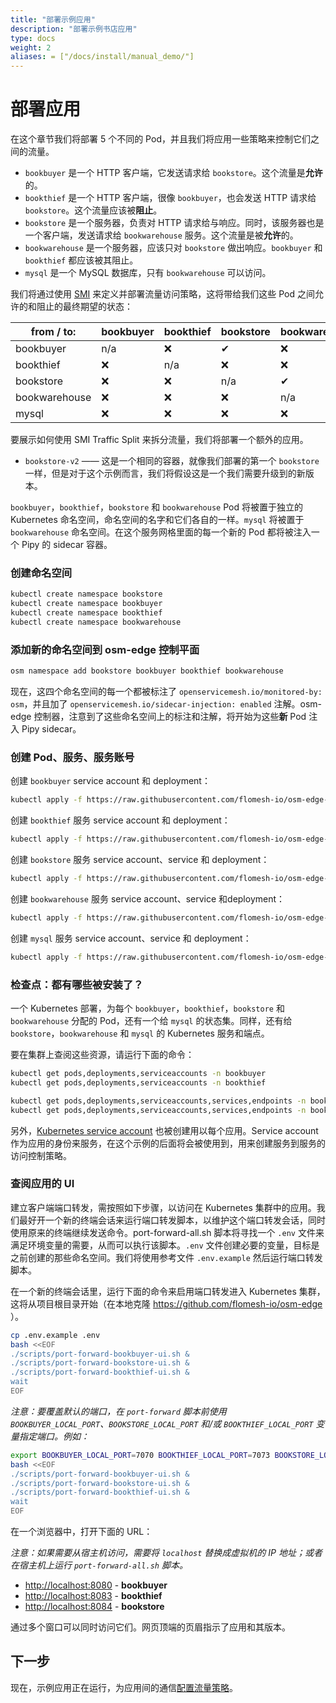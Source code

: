 ```yaml
---
title: "部署示例应用"
description: "部署示例书店应用"
type: docs
weight: 2
aliases: = ["/docs/install/manual_demo/"]
---
```


# 部署应用

在这个章节我们将部署 5 个不同的 Pod，并且我们将应用一些策略来控制它们之间的流量。

- `bookbuyer` 是一个 HTTP 客户端，它发送请求给 `bookstore`。这个流量是**允许**的。
- `bookthief` 是一个 HTTP 客户端，很像 `bookbuyer`，也会发送 HTTP 请求给 `bookstore`。这个流量应该被**阻止**。
- `bookstore` 是一个服务器，负责对 HTTP 请求给与响应。同时，该服务器也是一个客户端，发送请求给 `bookwarehouse` 服务。这个流量是被**允许**的。
- `bookwarehouse` 是一个服务器，应该只对 `bookstore` 做出响应。`bookbuyer` 和 `bookthief` 都应该被其阻止。
- `mysql` 是一个 MySQL 数据库，只有 `bookwarehouse` 可以访问。


我们将通过使用 [SMI](https://smi-spec.io/) 来定义并部署流量访问策略，这将带给我们这些 Pod 之间允许的和阻止的最终期望的状态：

| from  /   to: | bookbuyer | bookthief | bookstore | bookwarehouse | mysql |
| ------------- | --------- | --------- | --------- | ------------- | ----- |
| bookbuyer     | n/a       | ❌         | ✔         | ❌             | ❌     |
| bookthief     | ❌         | n/a       | ❌         | ❌             | ❌     |
| bookstore     | ❌         | ❌         | n/a       | ✔             | ❌     |
| bookwarehouse | ❌         | ❌         | ❌         | n/a           | ✔     |
| mysql         | ❌         | ❌         | ❌         | ❌             | n/a   |


要展示如何使用 SMI Traffic Split 来拆分流量，我们将部署一个额外的应用。

- `bookstore-v2` —— 这是一个相同的容器，就像我们部署的第一个 `bookstore` 一样，但是对于这个示例而言，我们将假设这是一个我们需要升级到的新版本。

`bookbuyer`，`bookthief`，`bookstore` 和 `bookwarehouse` Pod 将被置于独立的 Kubernetes 命名空间，命名空间的名字和它们各自的一样。`mysql` 将被置于 `bookwarehouse` 命名空间。在这个服务网格里面的每一个新的 Pod 都将被注入一个 Pipy 的 sidecar 容器。

### 创建命名空间

```bash
kubectl create namespace bookstore
kubectl create namespace bookbuyer
kubectl create namespace bookthief
kubectl create namespace bookwarehouse
```

### 添加新的命名空间到 osm-edge 控制平面

```bash
osm namespace add bookstore bookbuyer bookthief bookwarehouse
```

现在，这四个命名空间的每一个都被标注了 `openservicemesh.io/monitored-by: osm`，并且加了 `openservicemesh.io/sidecar-injection: enabled` 注解。osm-edge 控制器，注意到了这些命名空间上的标注和注解，将开始为这些**新** Pod 注入 Pipy sidecar。

### 创建 Pod、服务、服务账号

创建 `bookbuyer` service account 和 deployment：

```bash
kubectl apply -f https://raw.githubusercontent.com/flomesh-io/osm-edge-docs/{{< param osm_branch >}}/manifests/apps/bookbuyer.yaml
```

创建 `bookthief` 服务 service account 和 deployment：

```bash
kubectl apply -f https://raw.githubusercontent.com/flomesh-io/osm-edge-docs/{{< param osm_branch >}}/manifests/apps/bookthief.yaml
```

创建 `bookstore` 服务 service account、service 和 deployment：

```bash
kubectl apply -f https://raw.githubusercontent.com/flomesh-io/osm-edge-docs/{{< param osm_branch >}}/manifests/apps/bookstore.yaml
```

创建 `bookwarehouse` 服务 service account、service 和deployment：

```bash
kubectl apply -f https://raw.githubusercontent.com/flomesh-io/osm-edge-docs/{{< param osm_branch >}}/manifests/apps/bookwarehouse.yaml
```

创建 `mysql` 服务 service account、service 和 deployment：

```bash
kubectl apply -f https://raw.githubusercontent.com/flomesh-io/osm-edge-docs/{{< param osm_branch >}}/manifests/apps/mysql.yaml
```

### 检查点：都有哪些被安装了？

一个 Kubernetes 部署，为每个 `bookbuyer`，`bookthief`，`bookstore` 和 `bookwarehouse` 分配的 Pod，还有一个给 `mysql` 的状态集。同样，还有给 `bookstore`，`bookwarehouse` 和 `mysql` 的 Kubernetes 服务和端点。

要在集群上查阅这些资源，请运行下面的命令：

```bash
kubectl get pods,deployments,serviceaccounts -n bookbuyer
kubectl get pods,deployments,serviceaccounts -n bookthief

kubectl get pods,deployments,serviceaccounts,services,endpoints -n bookstore
kubectl get pods,deployments,serviceaccounts,services,endpoints -n bookwarehouse
```

另外，[Kubernetes service account](https://kubernetes.io/docs/tasks/configure-pod-container/configure-service-account/) 也被创建用以每个应用。Service account 作为应用的身份来服务，在这个示例的后面将会被使用到，用来创建服务到服务的访问控制策略。

### 查阅应用的 UI

建立客户端端口转发，需按照如下步骤，以访问在 Kubernetes 集群中的应用。我们最好开一个新的终端会话来运行端口转发脚本，以维护这个端口转发会话，同时使用原来的终端继续发送命令。port-forward-all.sh 脚本将寻找一个 `.env` 文件来满足环境变量的需要，从而可以执行该脚本。`.env` 文件创建必要的变量，目标是之前创建的那些命名空间。我们将使用参考文件 `.env.example` 然后运行端口转发脚本。

在一个新的终端会话里，运行下面的命令来启用端口转发进入 Kubernetes 集群，这将从项目根目录开始（在本地克隆 https://github.com/flomesh-io/osm-edge ）。

```bash
cp .env.example .env
bash <<EOF
./scripts/port-forward-bookbuyer-ui.sh &
./scripts/port-forward-bookstore-ui.sh &
./scripts/port-forward-bookthief-ui.sh &
wait
EOF
```

_注意：要覆盖默认的端口，在 `port-forward` 脚本前使用 `BOOKBUYER_LOCAL_PORT`、`BOOKSTORE_LOCAL_PORT` 和/或 `BOOKTHIEF_LOCAL_PORT` 变量指定端口。例如：_

```bash
export BOOKBUYER_LOCAL_PORT=7070 BOOKTHIEF_LOCAL_PORT=7073 BOOKSTORE_LOCAL_PORT=7074
bash <<EOF
./scripts/port-forward-bookbuyer-ui.sh &
./scripts/port-forward-bookstore-ui.sh &
./scripts/port-forward-bookthief-ui.sh &
wait
EOF
```

在一个浏览器中，打开下面的 URL：

_注意：如果需要从宿主机访问，需要将 `localhost` 替换成虚拟机的 IP 地址；或者在宿主机上运行 `port-forward-all.sh` 脚本。_

- [http://localhost:8080](http://localhost:8080) - **bookbuyer**
- [http://localhost:8083](http://localhost:8083) - **bookthief**
- [http://localhost:8084](http://localhost:8084) - **bookstore**

通过多个窗口可以同时访问它们。网页顶端的页眉指示了应用和其版本。

## 下一步

现在，示例应用正在运行，为应用间的通信[配置流量策略](/docs/getting_started/traffic_policies/)。